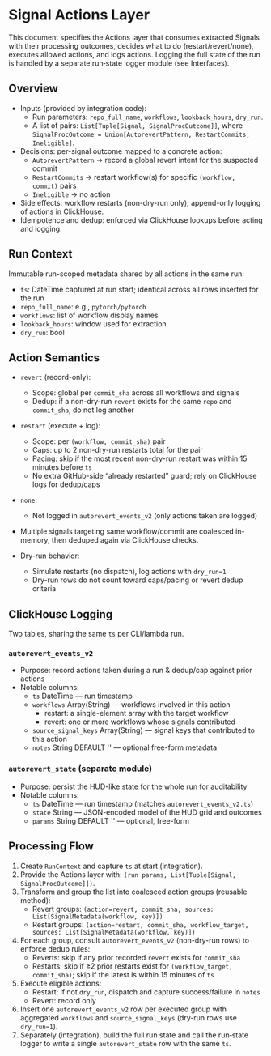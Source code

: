 # Signal Actions Layer

This document specifies the Actions layer that consumes extracted Signals with their processing outcomes, decides what to do (restart/revert/none), executes allowed actions, and logs actions. Logging the full state of the run is handled by a separate run‑state logger module (see Interfaces).

## Overview

- Inputs (provided by integration code):
  - Run parameters: `repo_full_name`, `workflows`, `lookback_hours`, `dry_run`.
  - A list of pairs: `List[Tuple[Signal, SignalProcOutcome]]`, where `SignalProcOutcome = Union[AutorevertPattern, RestartCommits, Ineligible]`.
- Decisions: per-signal outcome mapped to a concrete action:
  - `AutorevertPattern` → record a global revert intent for the suspected commit
  - `RestartCommits` → restart workflow(s) for specific `(workflow, commit)` pairs
  - `Ineligible` → no action
- Side effects: workflow restarts (non-dry-run only); append-only logging of actions in ClickHouse.
- Idempotence and dedup: enforced via ClickHouse lookups before acting and logging.

## Run Context

Immutable run-scoped metadata shared by all actions in the same run:

- `ts`: DateTime captured at run start; identical across all rows inserted for the run
- `repo_full_name`: e.g., `pytorch/pytorch`
- `workflows`: list of workflow display names
- `lookback_hours`: window used for extraction
- `dry_run`: bool

## Action Semantics

- `revert` (record-only):
  - Scope: global per `commit_sha` across all workflows and signals
  - Dedup: if a non-dry-run `revert` exists for the same `repo` and `commit_sha`, do not log another

- `restart` (execute + log):
  - Scope: per `(workflow, commit_sha)` pair
  - Caps: up to 2 non-dry-run restarts total for the pair
  - Pacing: skip if the most recent non-dry-run restart was within 15 minutes before `ts`
  - No extra GitHub-side “already restarted” guard; rely on ClickHouse logs for dedup/caps

- `none`:
  - Not logged in `autorevert_events_v2` (only actions taken are logged)

- Multiple signals targeting same workflow/commit are coalesced in-memory, then deduped again via ClickHouse checks.
- Dry-run behavior:
  - Simulate restarts (no dispatch), log actions with `dry_run=1`
  - Dry-run rows do not count toward caps/pacing or revert dedup criteria

## ClickHouse Logging

Two tables, sharing the same `ts` per CLI/lambda run.

### `autorevert_events_v2`

- Purpose: record actions taken during a run & dedup/cap against prior actions
- Notable columns:
  - `ts` DateTime — run timestamp
  - `workflows` Array(String) — workflows involved in this action
    - restart: a single-element array with the target workflow
    - revert: one or more workflows whose signals contributed
  - `source_signal_keys` Array(String) — signal keys that contributed to this action
  - `notes` String DEFAULT '' — optional free-form metadata

### `autorevert_state` (separate module)

- Purpose: persist the HUD-like state for the whole run for auditability
- Notable columns:
  - `ts` DateTime — run timestamp (matches `autorevert_events_v2.ts`)
  - `state` String — JSON-encoded model of the HUD grid and outcomes
  - `params` String DEFAULT '' — optional, free-form

## Processing Flow

1. Create `RunContext` and capture `ts` at start (integration).
2. Provide the Actions layer with: `(run params, List[Tuple[Signal, SignalProcOutcome]])`.
3. Transform and group the list into coalesced action groups (reusable method):
   - Revert groups: `(action=revert, commit_sha, sources: List[SignalMetadata(workflow, key)])`
   - Restart groups: `(action=restart, commit_sha, workflow_target, sources: List[SignalMetadata(workflow, key)])`
4. For each group, consult `autorevert_events_v2` (non-dry-run rows) to enforce dedup rules:
   - Reverts: skip if any prior recorded `revert` exists for `commit_sha`
   - Restarts: skip if ≥2 prior restarts exist for `(workflow_target, commit_sha)`; skip if the latest is within 15 minutes of `ts`
5. Execute eligible actions:
   - Restart: if not `dry_run`, dispatch and capture success/failure in `notes`
   - Revert: record only
6. Insert one `autorevert_events_v2` row per executed group with aggregated `workflows` and `source_signal_keys` (dry-run rows use `dry_run=1`).
7. Separately (integration), build the full run state and call the run‑state logger to write a single `autorevert_state` row with the same `ts`.
